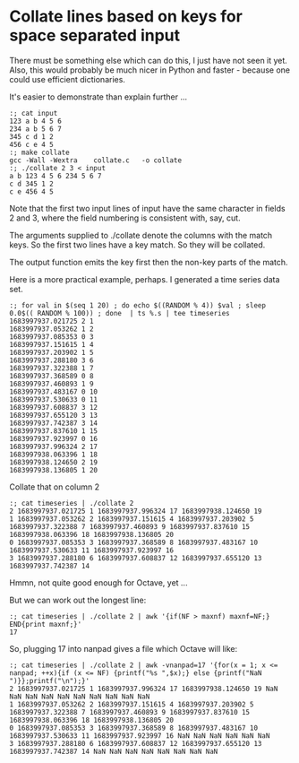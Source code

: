 # Collate lines based on keys for space separated input

There must be something else which can do this, I just have not seen
it yet.  Also, this would probably be much nicer in Python and faster -
because one could use efficient dictionaries.

It's easier to demonstrate than explain further ...

    :; cat input
    123 a b 4 5 6
    234 a b 5 6 7
    345 c d 1 2
    456 c e 4 5
    :; make collate
    gcc -Wall -Wextra    collate.c   -o collate
    :; ./collate 2 3 < input
    a b 123 4 5 6 234 5 6 7
    c d 345 1 2
    c e 456 4 5

Note that the first two input lines of input have the same character in
fields 2 and 3, where the field numbering is consistent with, say, cut.

The arguments supplied to ./collate denote the columns with the match keys.
So the first two lines have a key match. So they will be collated. 

The output function emits the key first then the non-key parts of the match.

Here is a more practical example, perhaps. I generated a time series data set.

    :; for val in $(seq 1 20) ; do echo $((RANDOM % 4)) $val ; sleep 0.0$(( RANDOM % 100)) ; done  | ts %.s | tee timeseries
    1683997937.021725 2 1
    1683997937.053262 1 2
    1683997937.085353 0 3
    1683997937.151615 1 4
    1683997937.203902 1 5
    1683997937.288180 3 6
    1683997937.322388 1 7
    1683997937.368589 0 8
    1683997937.460893 1 9
    1683997937.483167 0 10
    1683997937.530633 0 11
    1683997937.608837 3 12
    1683997937.655120 3 13
    1683997937.742387 3 14
    1683997937.837610 1 15
    1683997937.923997 0 16
    1683997937.996324 2 17
    1683997938.063396 1 18
    1683997938.124650 2 19
    1683997938.136805 1 20

Collate that on column 2

    :; cat timeseries | ./collate 2
    2 1683997937.021725 1 1683997937.996324 17 1683997938.124650 19
    1 1683997937.053262 2 1683997937.151615 4 1683997937.203902 5 1683997937.322388 7 1683997937.460893 9 1683997937.837610 15 1683997938.063396 18 1683997938.136805 20
    0 1683997937.085353 3 1683997937.368589 8 1683997937.483167 10 1683997937.530633 11 1683997937.923997 16
    3 1683997937.288180 6 1683997937.608837 12 1683997937.655120 13 1683997937.742387 14

Hmmn, not quite good enough for Octave, yet ...

But we can work out the longest line:

    :; cat timeseries | ./collate 2 | awk '{if(NF > maxnf) maxnf=NF;} END{print maxnf;}'
    17

So, plugging 17 into nanpad gives a file which Octave will like:

    :; cat timeseries | ./collate 2 | awk -vnanpad=17 '{for(x = 1; x <= nanpad; ++x){if (x <= NF) {printf("%s ",$x);} else {printf("NaN ")}};printf("\n");}'
    2 1683997937.021725 1 1683997937.996324 17 1683997938.124650 19 NaN NaN NaN NaN NaN NaN NaN NaN NaN NaN
    1 1683997937.053262 2 1683997937.151615 4 1683997937.203902 5 1683997937.322388 7 1683997937.460893 9 1683997937.837610 15 1683997938.063396 18 1683997938.136805 20
    0 1683997937.085353 3 1683997937.368589 8 1683997937.483167 10 1683997937.530633 11 1683997937.923997 16 NaN NaN NaN NaN NaN NaN
    3 1683997937.288180 6 1683997937.608837 12 1683997937.655120 13 1683997937.742387 14 NaN NaN NaN NaN NaN NaN NaN NaN
